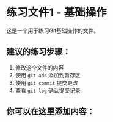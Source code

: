 # 练习文件1 - 基础操作

这是一个用于练习Git基础操作的文件。

## 建议的练习步骤：

1. 修改这个文件的内容
2. 使用 `git add` 添加到暂存区
3. 使用 `git commit` 提交更改
4. 查看 `git log` 确认提交记录

## 你可以在这里添加内容：

<!-- 在这里练习添加和修改内容 -->